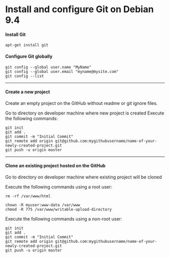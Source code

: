 # Install and configure Git on Debian 9.4

#### Install Git
```console
apt-get install git
```

#### Configure Git globally
```console
git config --global user.name "MyName"
git config --global user.email "myname@mysite.com"
git config --list
```

***

#### Create a new project

Create an empty project on the GitHub without readme or git ignore files.

Go to directory on developer machine where new project is created
Execute the following commands:

```console
git init
git add .
git commit -m "Initial Commit"
git remote add origin git@github.com:mygithubusername/name-of-your-newly-created-project.git
git push -u origin master
```

***

#### Clone an existing project hosted on the GitHub

Go to directory on developer machine where existing project will be cloned

Execute the following commands using a root user:

```console
rm -rf /var/www/html

chown -R myuser:www-data /var/www
chmod -R 775 /var/www/writable-upload-directory
```

Execute the following commands using a non-root user:

```console
git init
git add .
git commit -m "Initial Commit"
git remote add origin git@github.com:mygithubusername/name-of-your-newly-created-project.git
git push -u origin master
```
